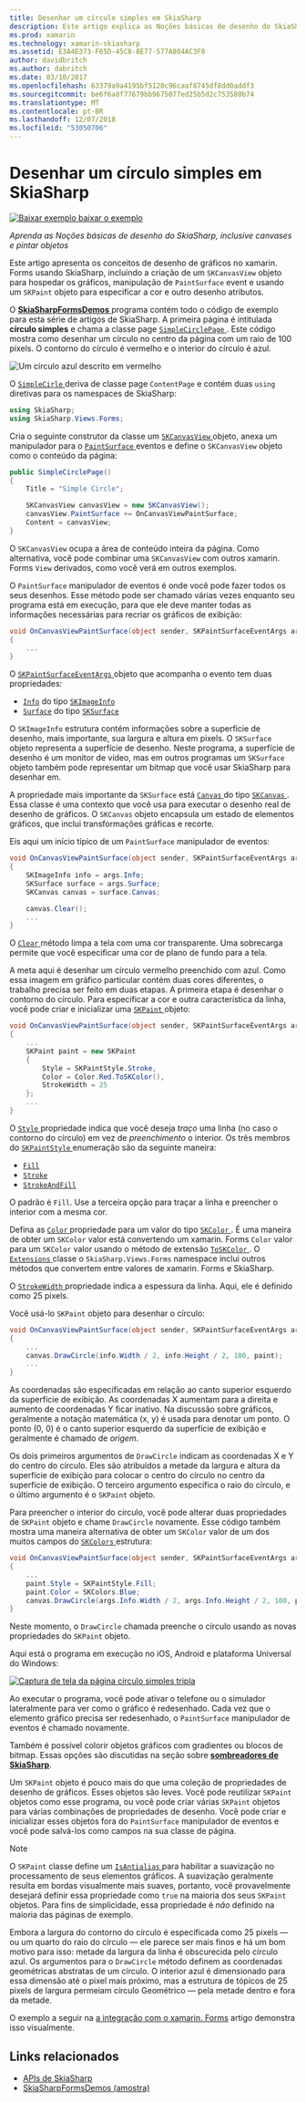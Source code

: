 ```yaml
---
title: Desenhar um círculo simples em SkiaSharp
description: Este artigo explica as Noções básicas de desenho do SkiaSharp, inclusive canvases e objetos de pintura, em aplicativos xamarin. Forms e demonstra isso com o código de exemplo.
ms.prod: xamarin
ms.technology: xamarin-skiasharp
ms.assetid: E3A4E373-F65D-45C8-8E77-577A804AC3F8
author: davidbritch
ms.author: dabritch
ms.date: 03/10/2017
ms.openlocfilehash: 63379a9a4195bf5128c96caaf8745df8dd0addf3
ms.sourcegitcommit: be6f6a8f77679bb9675077ed25b5d2c753580b74
ms.translationtype: MT
ms.contentlocale: pt-BR
ms.lasthandoff: 12/07/2018
ms.locfileid: "53050706"
---
```

# <a name="drawing-a-simple-circle-in-skiasharp"></a>Desenhar um círculo simples em SkiaSharp

[![Baixar exemplo](~/media/shared/download.png) baixar o exemplo](https://developer.xamarin.com/samples/xamarin-forms/SkiaSharpForms/Demos/)

_Aprenda as Noções básicas de desenho do SkiaSharp, inclusive canvases e pintar objetos_

Este artigo apresenta os conceitos de desenho de gráficos no xamarin. Forms usando SkiaSharp, incluindo a criação de um `SKCanvasView` objeto para hospedar os gráficos, manipulação de `PaintSurface` event e usando um `SKPaint` objeto para especificar a cor e outro desenho atributos.

O [ **SkiaSharpFormsDemos** ](https://developer.xamarin.com/samples/xamarin-forms/SkiaSharpForms/Demos/) programa contém todo o código de exemplo para esta série de artigos de SkiaSharp. A primeira página é intitulada **círculo simples** e chama a classe page [ `SimpleCirclePage` ](https://github.com/xamarin/xamarin-forms-samples/blob/master/SkiaSharpForms/Demos/Demos/SkiaSharpFormsDemos/Basics/SimpleCirclePage.cs). Este código mostra como desenhar um círculo no centro da página com um raio de 100 pixels. O contorno do círculo é vermelho e o interior do círculo é azul.

![](circle-images/circleexample.png "Um círculo azul descrito em vermelho")

O [ `SimpleCirle` ](https://github.com/xamarin/xamarin-forms-samples/blob/master/SkiaSharpForms/Demos/Demos/SkiaSharpFormsDemos/Basics/SimpleCirclePage.cs) deriva de classe page `ContentPage` e contém duas `using` diretivas para os namespaces de SkiaSharp:

```csharp
using SkiaSharp;
using SkiaSharp.Views.Forms;
```

Cria o seguinte construtor da classe um [ `SKCanvasView` ](xref:SkiaSharp.Views.Forms.SKCanvasView) objeto, anexa um manipulador para o [ `PaintSurface` ](xref:SkiaSharp.Views.Forms.SKCanvasView.PaintSurface) eventos e define o `SKCanvasView` objeto como o conteúdo da página:

```csharp
public SimpleCirclePage()
{
    Title = "Simple Circle";

    SKCanvasView canvasView = new SKCanvasView();
    canvasView.PaintSurface += OnCanvasViewPaintSurface;
    Content = canvasView;
}
```

O `SKCanvasView` ocupa a área de conteúdo inteira da página. Como alternativa, você pode combinar uma `SKCanvasView` com outros xamarin. Forms `View` derivados, como você verá em outros exemplos.

O `PaintSurface` manipulador de eventos é onde você pode fazer todos os seus desenhos. Esse método pode ser chamado várias vezes enquanto seu programa está em execução, para que ele deve manter todas as informações necessárias para recriar os gráficos de exibição:

```csharp
void OnCanvasViewPaintSurface(object sender, SKPaintSurfaceEventArgs args)
{
    ...
}

```

O [ `SKPaintSurfaceEventArgs` ](xref:SkiaSharp.Views.Forms.SKPaintSurfaceEventArgs) objeto que acompanha o evento tem duas propriedades:

- [`Info`](xref:SkiaSharp.Views.Forms.SKPaintSurfaceEventArgs.Info) do tipo [`SKImageInfo`](xref:SkiaSharp.SKImageInfo)
- [`Surface`](xref:SkiaSharp.Views.Forms.SKPaintSurfaceEventArgs.Surface) do tipo [`SKSurface`](xref:SkiaSharp.SKSurface)

O `SKImageInfo` estrutura contém informações sobre a superfície de desenho, mais importante, sua largura e altura em pixels. O `SKSurface` objeto representa a superfície de desenho. Neste programa, a superfície de desenho é um monitor de vídeo, mas em outros programas um `SKSurface` objeto também pode representar um bitmap que você usar SkiaSharp para desenhar em.

A propriedade mais importante da `SKSurface` está [ `Canvas` ](xref:SkiaSharp.SKSurface.Canvas) do tipo [ `SKCanvas` ](xref:SkiaSharp.SKCanvas). Essa classe é uma contexto que você usa para executar o desenho real de desenho de gráficos. O `SKCanvas` objeto encapsula um estado de elementos gráficos, que inclui transformações gráficas e recorte.

Eis aqui um início típico de um `PaintSurface` manipulador de eventos:

```csharp
void OnCanvasViewPaintSurface(object sender, SKPaintSurfaceEventArgs args)
{
    SKImageInfo info = args.Info;
    SKSurface surface = args.Surface;
    SKCanvas canvas = surface.Canvas;

    canvas.Clear();
    ...
}

```

O [ `Clear` ](xref:SkiaSharp.SKCanvas.Clear) método limpa a tela com uma cor transparente. Uma sobrecarga permite que você especificar uma cor de plano de fundo para a tela.

A meta aqui é desenhar um círculo vermelho preenchido com azul. Como essa imagem em gráfico particular contém duas cores diferentes, o trabalho precisa ser feito em duas etapas. A primeira etapa é desenhar o contorno do círculo. Para especificar a cor e outra característica da linha, você pode criar e inicializar uma [ `SKPaint` ](xref:SkiaSharp.SKPaint) objeto:

```csharp
void OnCanvasViewPaintSurface(object sender, SKPaintSurfaceEventArgs args)
{
    ...
    SKPaint paint = new SKPaint
    {
        Style = SKPaintStyle.Stroke,
        Color = Color.Red.ToSKColor(),
        StrokeWidth = 25
    };
    ...
}
```

O [ `Style` ](xref:SkiaSharp.SKPaint.Style) propriedade indica que você deseja *traço* uma linha (no caso o contorno do círculo) em vez de *preenchimento* o interior. Os três membros do [ `SKPaintStyle` ](xref:SkiaSharp.SKPaintStyle) enumeração são da seguinte maneira:

- [`Fill`](xref:SkiaSharp.SKPaintStyle.Fill)
- [`Stroke`](xref:SkiaSharp.SKPaintStyle.Stroke)
- [`StrokeAndFill`](xref:SkiaSharp.SKPaintStyle.StrokeAndFill)

O padrão é `Fill`. Use a terceira opção para traçar a linha e preencher o interior com a mesma cor.

Defina as [ `Color` ](xref:SkiaSharp.SKPaint.Color) propriedade para um valor do tipo [ `SKColor` ](xref:SkiaSharp.SKColor). É uma maneira de obter um `SKColor` valor está convertendo um xamarin. Forms `Color` valor para um `SKColor` valor usando o método de extensão [ `ToSKColor` ](SkiaSharp.Views.Forms.Extensions.ToSKColor*). O [ `Extensions` ](xref:SkiaSharp.Views.Forms.Extensions) classe o `SkiaSharp.Views.Forms` namespace inclui outros métodos que convertem entre valores de xamarin. Forms e SkiaSharp.

O [ `StrokeWidth` ](xref:SkiaSharp.SKPaint.StrokeWidth) propriedade indica a espessura da linha. Aqui, ele é definido como 25 pixels.

Você usá-lo `SKPaint` objeto para desenhar o círculo:

```csharp
void OnCanvasViewPaintSurface(object sender, SKPaintSurfaceEventArgs args)
{
    ...
    canvas.DrawCircle(info.Width / 2, info.Height / 2, 100, paint);
    ...
}
```

As coordenadas são especificadas em relação ao canto superior esquerdo da superfície de exibição. As coordenadas X aumentam para a direita e aumento de coordenadas Y ficar inativo. Na discussão sobre gráficos, geralmente a notação matemática (x, y) é usada para denotar um ponto. O ponto (0, 0) é o canto superior esquerdo da superfície de exibição e geralmente é chamado de *origem*.

Os dois primeiros argumentos de `DrawCircle` indicam as coordenadas X e Y do centro do círculo. Eles são atribuídos a metade da largura e altura da superfície de exibição para colocar o centro do círculo no centro da superfície de exibição. O terceiro argumento especifica o raio do círculo, e o último argumento é o `SKPaint` objeto.

Para preencher o interior do círculo, você pode alterar duas propriedades de `SKPaint` objeto e chame `DrawCircle` novamente. Esse código também mostra uma maneira alternativa de obter um `SKColor` valor de um dos muitos campos do [ `SKColors` ](xref:SkiaSharp.SKColors) estrutura:

```csharp
void OnCanvasViewPaintSurface(object sender, SKPaintSurfaceEventArgs args)
{
    ...
    paint.Style = SKPaintStyle.Fill;
    paint.Color = SKColors.Blue;
    canvas.DrawCircle(args.Info.Width / 2, args.Info.Height / 2, 100, paint);
}
```
Neste momento, o `DrawCircle` chamada preenche o círculo usando as novas propriedades do `SKPaint` objeto.

Aqui está o programa em execução no iOS, Android e plataforma Universal do Windows:

[![](circle-images/simplecircle-small.png "Captura de tela da página círculo simples tripla")](circle-images/simplecircle-large.png#lightbox "tripla captura de tela da página círculo simples")

Ao executar o programa, você pode ativar o telefone ou o simulador lateralmente para ver como o gráfico é redesenhado. Cada vez que o elemento gráfico precisa ser redesenhado, o `PaintSurface` manipulador de eventos é chamado novamente.

Também é possível colorir objetos gráficos com gradientes ou blocos de bitmap. Essas opções são discutidas na seção sobre [ **sombreadores de SkiaSharp**](../effects/shaders/index.md).

Um `SKPaint` objeto é pouco mais do que uma coleção de propriedades de desenho de gráficos. Esses objetos são leves. Você pode reutilizar `SKPaint` objetos como esse programa, ou você pode criar várias `SKPaint` objetos para várias combinações de propriedades de desenho. Você pode criar e inicializar esses objetos fora do `PaintSurface` manipulador de eventos e você pode salvá-los como campos na sua classe de página.

> [!NOTE]
> O `SKPaint` classe define um [ `IsAntialias` ](xref:SkiaSharp.SKPaint.IsAntialias) para habilitar a suavização no processamento de seus elementos gráficos. A suavização geralmente resulta em bordas visualmente mais suaves, portanto, você provavelmente desejará definir essa propriedade como `true` na maioria dos seus `SKPaint` objetos. Para fins de simplicidade, essa propriedade é _não_ definido na maioria das páginas de exemplo.

Embora a largura do contorno do círculo é especificada como 25 pixels &mdash; ou um quarto do raio do círculo &mdash; ele parece ser mais finos e há um bom motivo para isso: metade da largura da linha é obscurecida pelo círculo azul. Os argumentos para o `DrawCircle` método definem as coordenadas geométricas abstratas de um círculo. O interior azul é dimensionado para essa dimensão até o pixel mais próximo, mas a estrutura de tópicos de 25 pixels de largura permeiam círculo Geométrico &mdash; pela metade dentro e fora da metade.

O exemplo a seguir na [a integração com o xamarin. Forms](~/xamarin-forms/user-interface/graphics/skiasharp/basics/integration.md) artigo demonstra isso visualmente.


## <a name="related-links"></a>Links relacionados

- [APIs de SkiaSharp](https://docs.microsoft.com/dotnet/api/skiasharp)
- [SkiaSharpFormsDemos (amostra)](https://developer.xamarin.com/samples/xamarin-forms/SkiaSharpForms/Demos/)
